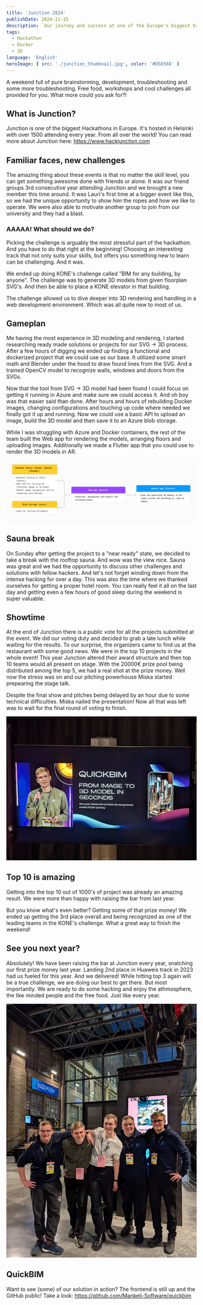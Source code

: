 ```yaml
---
title: 'Junction 2024'
publishDate: 2024-11-15
description: ´Our journey and success at one of the Europe's biggest hacakthons.´
tags:
  - Hackathon
  - Docker
  - 3D
language: 'English'
heroImage: { src: './junction_thumbnail.jpg', color: '#D58388' }
---
```

A weekend full of pure brainstorming, development, troubleshooting and some more troubleshooting. Free food, workshops and cool challenges all provided for you. What more could you ask for?!

## What is Junction?
Junction is one of the biggest Hackathons in Europe. It's hosted in Helsinki with over 1500 attending every year. From all over the world! You can read more about Junction here: https://www.hackjunction.com

## Familiar faces, new challenges
The amazing thing about these events is that no matter the skill level, you can get something awesome done with friends or alone. It was our friend groups 3rd consecutive year attending Junction and we brought a new member this time around. It was Lauri's first time at a bigger event like this, so we had the unique opportunity to show him the ropes and how we like to operate. We were also able to motivate another group to join from our university and they had a blast.

### AAAAA! What should we do?
Picking the challenge is arguably the most stressful part of the hackathon. And you have to do that right at the beginning! Choosing an interesting track that not only suits your skills, but offers you something new to learn can be challenging. And it was. 

We ended up doing KONE's challenge called "BIM for any building, by anyone". The challenge was to generate 3D models from given floorplan SVG's. And then be able to place a KONE elevator in that building.

The challenge allowed us to dive deeper into 3D rendering and handling in a web development environment. Which was all quite new to most of us.

## Gameplan
Me having the most experience in 3D modeling and rendering, I started researching ready made solutions or projects for our SVG -> 3D process. After a few hours of digging we ended up finding a functional and dockerized project that we could use as our base. It utilized some smart math and Blender under the hood to draw found lines from the SVG. And a trained OpenCV model to recognize walls, windows and doors from the SVGs.

Now that the tool from SVG -> 3D model had been found I could focus on getting it running in Azure and make sure we could access it. And oh boy was that easier said than done. After hours and hours of rebuilding Docker images, changing configurations and touching up code where needed we finally got it up and running. Now we could use a basic API to upload an image, build the 3D model and then save it to an Azure blob storage.

While I was struggling with Azure and Docker containers, the rest of the team built the Web app for rendering the models, arranging floors and uploading images. Additionally we made a Flutter app that you could use to render the 3D models in AR.

![Diagram](./quickbim_diagram.png)

## Sauna break
On Sunday after getting the project to a "near ready" state, we decided to take a break with the rooftop sauna. And wow was the view nice. Sauna was great and we had the opportunity to discuss other challenges and solutions with fellow hackers. And let's not forget winding down from the intense hacking for over a day. This was also the time where we thanked ourselves for getting a proper hotel room. You can really feel it all on the last day and getting even a few hours of good sleep during the weekend is super valuable.

## Showtime
At the end of Junction there is a public vote for all the projects submitted at the event. We did our voting duty and decided to grab a late lunch while waiting for the results. To our surprise, the organizers came to find us at the restaurant with some good news. We were in the top 10 projects in the whole event! This year Junction altered their award structure and then top 10 teams would all present on stage. With the 20000€ prize pool being distributed among the top 5, we had a real shot at the prize money. Well now the stress was on and our pitching powerhouse Miska started prepearing the stage talk.

Despite the final show and pitches being delayed by an hour due to some technical difficulties. Miska nailed the presentation! Now all that was left was to wait for the final round of voting to finish.

![Miska on stage](./miskaonstage.jpg)

## Top 10 is amazing
Getting into the top 10 out of 1000's of project was already an amazing result. We were more than happy with raising the bar from last year. 

But you know what's even better? Getting some of that prize money! We ended up getting the 3rd place overall and being recognized as one of the leading teams in the KONE's challenge. What a great way to finish the weekend!

## See you next year?
Absolutely! We have been raising the bar at Junction every year, snatching our first prize money last year. Landing 2nd place in Huaweis track  in 2023 had us fueled for this year. And we delivered! While hitting top 3 again will be a true challenge, we are doing our best to get there. But most importantly. We are ready to do some hacking and enjoy the athmosphere, the like minded people and the free food. Just like every year.

![The team](./team.jpg)

## QuickBIM
Want to see (some) of our solution in action? The frontend is still up and the GitHub public! Take a look: https://github.com/Mankeli-Software/quickbim